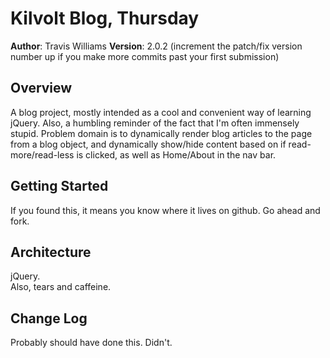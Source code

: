 # Kilvolt Blog, Thursday

**Author**: Travis Williams
**Version**: 2.0.2 (increment the patch/fix version number up if you make more commits past your first submission)

## Overview
A blog project, mostly intended as a cool and convenient way of learning jQuery.  Also, a humbling reminder of the fact that I'm often immensely stupid.  Problem domain is to dynamically render blog articles to the page from a blog object, and dynamically show/hide content based on if read-more/read-less is clicked, as well as Home/About in the nav bar.

## Getting Started
If you found this, it means you know where it lives on github.  Go ahead and fork.

## Architecture
jQuery.  
Also, tears and caffeine.

## Change Log
Probably should have done this.  Didn't.
